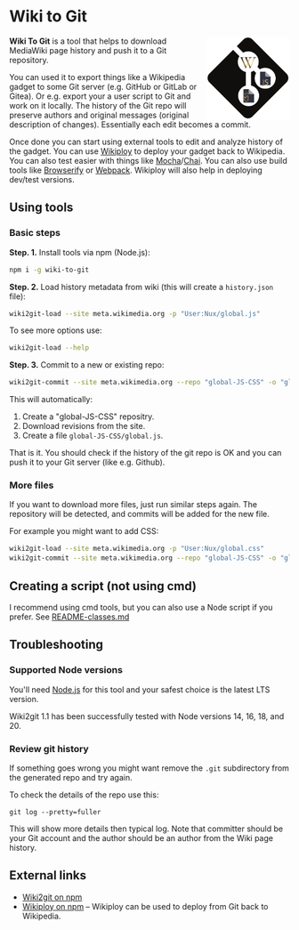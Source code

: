 Wiki to Git
==========================
<img align="right" width="150" height="150" src="https://raw.githubusercontent.com/Eccenux/wiki-to-git/main/assets/wiki-to-git-logo.svg">

**Wiki To Git** is a tool that helps to download MediaWiki page history and push it to a Git repository.

You can used it to export things like a Wikipedia gadget to some Git server (e.g. GitHub or GitLab or Gitea). Or e.g. export your a user script to Git and work on it locally. The history of the Git repo will preserve authors and original messages (original description of changes). Essentially each edit becomes a commit.

Once done you can start using external tools to edit and analyze history of the gadget. You can use [Wikiploy](https://github.com/Eccenux/Wikiploy) to deploy your gadget back to Wikipedia. You can also test easier with things like [Mocha](https://mochajs.org/#installation)/[Chai](https://www.chaijs.com/api/assert/). You can also use build tools like [Browserify](https://browserify.org/) or [Webpack](https://webpack.js.org/). Wikiploy will also help in deploying dev/test versions.

## Using tools

### Basic steps

**Step. 1.** Install tools via npm (Node.js):
```bash
npm i -g wiki-to-git
```

**Step. 2.** Load history metadata from wiki (this will create a `history.json` file):
```bash
wiki2git-load --site meta.wikimedia.org -p "User:Nux/global.js"
```

To see more options use:
```bash
wiki2git-load --help
```

**Step. 3.** Commit to a new or existing repo:
```bash
wiki2git-commit --site meta.wikimedia.org --repo "global-JS-CSS" -o "global.js"
```

This will automatically:
1. Create a "global-JS-CSS" repositry.
2. Download revisions from the site.
3. Create a file `global-JS-CSS/global.js`.

That is it. You should check if the history of the git repo is OK and you can push it to your Git server (like e.g. Github).

### More files

If you want to download more files, just run similar steps again. The repository will be detected, and commits will be added for the new file.

For example you might want to add CSS:
```bash
wiki2git-load --site meta.wikimedia.org -p "User:Nux/global.css"
wiki2git-commit --site meta.wikimedia.org --repo "global-JS-CSS" -o "global.css"
```

## Creating a script (not using cmd)

I recommend using cmd tools, but you can also use a Node script if you prefer.
See [README-classes.md](README-classes.md)

## Troubleshooting

### Supported Node versions

You'll need [Node.js](https://nodejs.org/en) for this tool and your safest choice is the latest LTS version.

Wiki2git 1.1 has been successfully tested with Node versions 14, 16, 18, and 20.

### Review git history

If something goes wrong you might want remove the `.git` subdirectory 
from the generated repo and try again.

To check the details of the repo use this:
```
git log --pretty=fuller
```
This will show more details then typical log. Note that committer should be your Git account and the author should be an author from the Wiki page history.  

## External links
* [Wiki2git on npm](https://www.npmjs.com/package/wiki-to-git)
* [Wikiploy on npm](https://www.npmjs.com/package/wikiploy) – Wikiploy can be used to deploy from Git back to Wikipedia.

